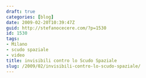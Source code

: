 ```yaml
---
draft: true
categories: [blog]
date: 2009-02-20T10:39:47Z
guid: http://stefanocecere.com/?p=1530
id: 1530
tags:
- Milano
- scudo spaziale
- video
title: invisibili contro lo Scudo Spaziale
slug: /2009/02/invisibili-contro-lo-scudo-spaziale/
---
```



